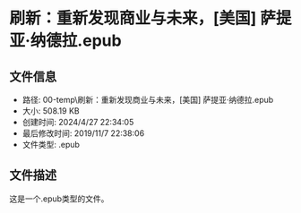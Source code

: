 ﻿# 刷新：重新发现商业与未来，[美国] 萨提亚·纳德拉.epub

## 文件信息
- 路径: 00-temp\刷新：重新发现商业与未来，[美国] 萨提亚·纳德拉.epub
- 大小: 508.19 KB
- 创建时间: 2024/4/27 22:34:05
- 最后修改时间: 2019/11/7 22:38:06
- 文件类型: .epub

## 文件描述
这是一个.epub类型的文件。

